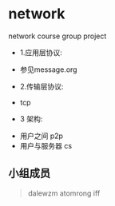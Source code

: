 network
=======

network course group project

+ 1.应用层协议:
 * 参见message.org 
+ 2.传输层协议: 
 *  tcp 
+ 3 架构:
 * 用户之间 p2p
 * 用户与服务器 cs
 
小组成员
-------
>dalewzm
>atomrong
>iff
